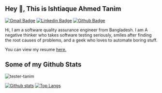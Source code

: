 ## Hey 👋, This is Ishtiaque Ahmed Tanim
[![Gmail Badge](https://img.shields.io/badge/-ishtiaqueahmed1998@gmail.com-c14438?style=flat&logo=Gmail&logoColor=white&link=mailto:ishtiaqueahmed1998@gmail.com)](mailto:ishtiaqueahmed1998@gmail.com) 
[![Linkedin Badge](https://img.shields.io/badge/-ishtiaque-ahmed-tanim-5b01b31ab-0072b1?style=flat&logo=Linkedin&logoColor=white&link=https://www.linkedin.com/in/ishtiaque-ahmed-tanim-5b01b31ab/)](https://www.linkedin.com/in/ishtiaque-ahmed-tanim-5b01b31ab/) [![Github Badge](https://img.shields.io/badge/-tester-tanim-grey?style=flat&logo=github&logoColor=white&link=https://github.com/tester-tanim/)](https://www.github.com/tester-tanim/) <p align='left'>Hi, I am a software quality assurance engineer from Bangladesh. I am A negative thinker who takes software testing seriously, smiles after finding the root causes of problems, and a geek who loves to automate boring stuff.</p><p align='left'> You can view my resume <a href='https://drive.google.com/file/d/1ByNxIaiolTp1NToIxe3JeRi9YFmkNWg1/view?usp=sharing ' target=_blank><u>here</u>.</a></p>
## Some of my Github Stats
<p align=left> <img src=https://komarev.com/ghpvc/?username=tester-tanim alt=tester-tanim /> </p>

[![Github stats](https://github-readme-stats.vercel.app/api?username=tester-tanim&show_icons=true&include_all_commits=true)](https://github.com/tester-tanim/github-readme-stats)
[![Top Langs](https://github-readme-stats.vercel.app/api/top-langs/?username=tester-tanim&layout=compact)](https://github.com/tester-tanim/github-readme-stats)
